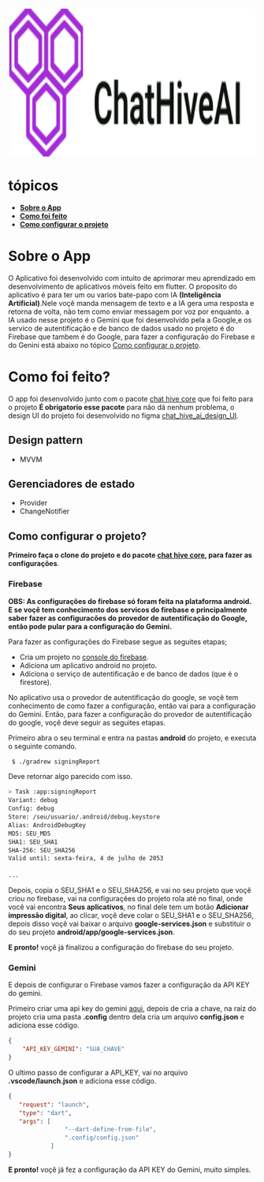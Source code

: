 <p align="center">
 <img src="https://github.com/ernando760/Chat-hive-AI/blob/main/assets/md/logo-chat-hive-AI.svg" alt="Chat_Hive_logo" width="500" height="300">
</p>

# tópicos
* **[Sobre o App]()**
* **[Como foi feito]()**
* **[Como configurar o projeto]()**

# Sobre o App

O Aplicativo foi desenvolvido com intuito de aprimorar meu aprendizado em desenvolvimento de aplicativos móveis feito em flutter. O proposito do aplicativo é para ter um ou varios bate-papo com IA **(Inteligência Artificial)**.Nele voçê manda mensagem de texto e a IA gera uma resposta e retorna de volta, não tem como enviar messagem por voz por enquanto. a IA usado nesse projeto é o Gemini que foi desenvolvido pela a Google,e os servico de autentificação e de banco de dados usado no projeto é do Firebase que tambem é do Google, para fazer a configuração do Firebase e do Genini está abaixo no tópico [Como configurar o projeto]().

# Como foi feito?

O app foi desenvolvido junto com o pacote [chat hive core]("") que foi feito para o projeto **É obrigatorio esse pacote** para não dá nenhum problema, o design UI do projeto foi desenvolvido no figma [chat_hive_ai_design_UI](https://www.figma.com/file/8s97OZwdXyUAf3JexTxn84/Chat-hive-AI?type=design&node-id=13%3A2530&mode=design&t=XTfdKeaeOTLvKNAL-1).

## Design pattern

* MVVM
 
## Gerenciadores de estado

* Provider
* ChangeNotifier

## Como configurar o projeto?

**Primeiro faça o clone do projeto e do pacote [chat hive core](), para fazer as configurações**.

### Firebase

**OBS: As configurações do firebase só foram feita na plataforma android. E se voçê tem conhecimento dos servicos do firebase e principalmente saber fazer as configuracões do provedor de autentificação do Google, então pode pular para a configuração do Gemini.**

Para fazer as configurações do Firebase segue as seguites etapas;

* Cria um projeto no [console do firebase](https://console.firebase.google.com/). 
* Adiciona um aplicativo android no projeto.
* Adiciona o serviço de autentificação e de banco de dados (que é o firestore).

No aplicativo usa o provedor de autentificação do google, se voçẽ tem conhecimento de como fazer a configuração, então vai para a configuração do Gemini. Então, para fazer a configuração do provedor de autentificação do google, voçê deve seguir as seguites etapas.

Primeiro abra o seu terminal e entra na pastas **android** do projeto, e executa o seguinte comando.

```bash
 $ ./gradrew signingReport
```
Deve retornar algo parecido com isso.

```bash
> Task :app:signingReport
Variant: debug
Config: debug
Store: /seu/usuario/.android/debug.keystore
Alias: AndroidDebugKey
MD5: SEU_MD5
SHA1: SEU_SHA1
SHA-256: SEU_SHA256
Valid until: sexta-feira, 4 de julho de 2053

...
```

Depois, copia o SEU_SHA1 e o SEU_SHA256, e vai no seu projeto que voçê criou no firebase, vai na configuraçẽes do projeto rola até no final, onde você vai encontra **Seus aplicativos**, no final dele tem um botão **Adicionar impressão digital**, ao clicar, voçê deve colar o SEU_SHA1 e o SEU_SHA256, depois disso voçê vai baixar o arquivo **google-services.json** e substituir o do seu projeto **android/app/google-services.json**.

**E pronto!** voçê já finalizou a configuração do firebase do seu projeto.
  
### Gemini

E depois de configurar o Firebase vamos fazer a configuração da API KEY do gemini.

Primeiro criar uma api key do gemini [aqui](https://aistudio.google.com/app/apikey), depois de cria a chave, na raiz do projeto cria uma pasta **.config** dentro dela cria um arquivo **config.json** e adiciona esse código.

```json
{
    "API_KEY_GEMINI": "SUA_CHAVE"
}
```

O ultimo passo de configurar a API_KEY, vai no arquivo **.vscode/launch.json** e adiciona esse código.

```json
{
   "request": "launch",
   "type": "dart",
   "args": [
                "--dart-define-from-file",
                ".config/config.json"
            ]
}
```

**E pronto!** voçê já fez a configuração da API KEY do Gemini, muito simples.
